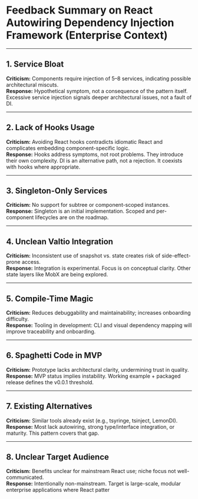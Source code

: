# Feedback Summary on React Autowiring Dependency Injection Framework (Enterprise Context)

---

## 1. **Service Bloat**  
**Criticism:** Components require injection of 5–8 services, indicating possible architectural miscuts.  
**Response:** Hypothetical symptom, not a consequence of the pattern itself. Excessive service injection signals deeper architectural issues, not a fault of DI.

---

## 2. **Lack of Hooks Usage**  
**Criticism:** Avoiding React hooks contradicts idiomatic React and complicates embedding component-specific logic.  
**Response:** Hooks address symptoms, not root problems. They introduce their own complexity. DI is an alternative path, not a rejection. It coexists with hooks where appropriate.

---

## 3. **Singleton-Only Services**  
**Criticism:** No support for subtree or component-scoped instances.  
**Response:** Singleton is an initial implementation. Scoped and per-component lifecycles are on the roadmap.

---

## 4. **Unclean Valtio Integration**  
**Criticism:** Inconsistent use of snapshot vs. state creates risk of side-effect-prone access.  
**Response:** Integration is experimental. Focus is on conceptual clarity. Other state layers like MobX are being explored.

---

## 5. **Compile-Time Magic**  
**Criticism:** Reduces debuggability and maintainability; increases onboarding difficulty.  
**Response:** Tooling in development: CLI and visual dependency mapping will improve traceability and onboarding.

---

## 6. **Spaghetti Code in MVP**  
**Criticism:** Prototype lacks architectural clarity, undermining trust in quality.  
**Response:** MVP status implies instability. Working example + packaged release defines the v0.0.1 threshold.

---

## 7. **Existing Alternatives**  
**Criticism:** Similar tools already exist (e.g., tsyringe, tsinject, LemonDI).  
**Response:** Most lack autowiring, strong type/interface integration, or maturity. This pattern covers that gap.

---

## 8. **Unclear Target Audience**  
**Criticism:** Benefits unclear for mainstream React use; niche focus not well-communicated.  
**Response:** Intentionally non-mainstream. Target is large-scale, modular enterprise applications where React patter
